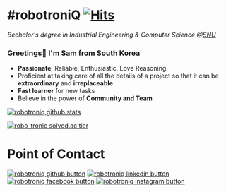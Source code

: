 # #robotroniQ [![Hits](https://hits.seeyoufarm.com/api/count/incr/badge.svg?url=https%3A%2F%2Fgithub.com%2Frobotroniqr&count_bg=%2379C83D&title_bg=%23555555&icon=&icon_color=%23E7E7E7&title=hits&edge_flat=false)](https://hits.seeyoufarm.com)
_Bechalor's degree in Industrial Engineering & Computer Science @[SNU](https://en.snu.ac.kr/index.html)_

### Greetings👋 I'm Sam from South Korea
- **Passionate**, Reliable, Enthusiastic, Love Reasoning
- Proficient at taking care of all the details of a project so that it can be **extraordinary** and **irreplaceable**
- **Fast learner** for new tasks
- Believe in the power of **Community and Team** 

[![robotroniq github stats](https://github-readme-stats.vercel.app/api?username=robotroniq&show_icons=true)](https://www.github.com/robotroniq/)

[![robo_tronic solved.ac tier](http://mazassumnida.wtf/api/v2/generate_badge?boj=robo_tronic)](https://solved.ac/robo_tronic)

# Point of Contact
[![robotroniq github button](https://img.shields.io/badge/github-%2324292e.svg?&style=for-the-badge&logo=github&logoColor=white)](https://www.github.com/robotroniq/)
[![robotroniq linkedin button](https://img.shields.io/badge/linkedin-%231E77B5.svg?&style=for-the-badge&logo=linkedin&logoColor=white)](https://www.linkedin.com/in/robotronic/)
[![robotroniq facebook button](https://img.shields.io/badge/facebook-%232E87FB.svg?&style=for-the-badge&logo=facebook&logoColor=white)](https://www.facebook.com/robotronic/)
[![robotroniq instagram button](https://img.shields.io/badge/-Instagram-%23E4405F?&style=for-the-badge&logo=instagram&logoColor=white)](https://www.instagram.com/robo_tronic/)

<!--
**robotroniq/robotroniq** is a ✨ _special_ ✨ repository because its `README.md` (this file) appears on your GitHub profile.

Here are some ideas to get you started:

- 🔭 I’m currently working on ...
- 🌱 I’m currently learning ...
- 👯 I’m looking to collaborate on ...
- 🤔 I’m looking for help with ...
- 💬 Ask me about ...
- 📫 How to reach me: ...
- 😄 Pronouns: ...
- ⚡ Fun fact: ...
-->
